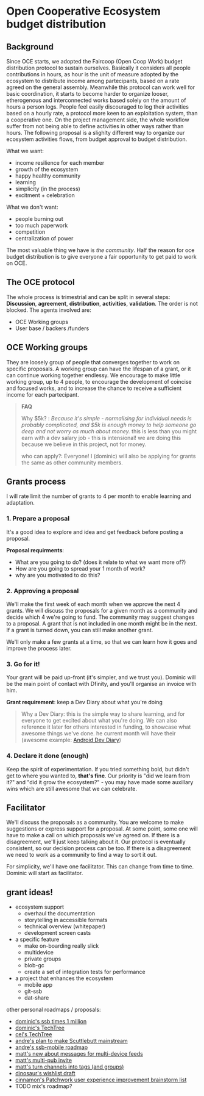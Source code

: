 # Open Cooperative Ecosystem budget distribution

## Background

Since OCE starts, we adopted the Faircoop (Open Coop Work) budget distribution protocol to sustain ourselves.
Basically it considers all people contributions in hours, as hour is the unit of measure adopted by the ecosystem to distribute income among partecipants, based on a rate agreed on the general assembly.
Meanwhile this protocol can work well for basic coordination, it starts to become harder to organize looser, etherogenous and interconnected works based solely on the amount of hours a person logs.
People feel easily discouraged to log their activities based on a hourly rate, a protocol more keen to an exploitation system, than a cooperative one. On the project management side, the whole workflow suffer from not being able to define activities in other ways rather than hours.
The following proposal is a slighlty different way to organize our ecosystem activities flows, from budget approval to budget distribution.

What we want:

- income resilience for each member
- growth of the ecosystem
- happy healthy community
- learning
- simplicity (in the process)
- excitment + celebration


What we don't want:

- people burning out
- too much paperwork
- competition
- centralization of power

The most valuable thing we have is _the community_. Half the reason for oce budget distribution is to give everyone
a fair opportunity to get paid to work on OCE.

## The OCE protocol
The whole process is trimestrial and can be split in several steps: **Discussion**, **agreement**, **distribution**, **activities**, **validation**. The order is not blocked.
The agents involved are: 

- OCE Working groups
- User base / backers /funders

## OCE Working groups
They are loosely group of people that converges together to work on specific proposals. A working group can have the lifespan of a grant, or it can continue working together endlessy.
We encourage to make little working group, up to 4 people, to encourage the development of coincise and focused works, and to increase the chance to receive a sufficient income for each partecipant.

> **FAQ** 
> 
> Why $5k? : _Because it's simple - normalising for individual needs is probably complicated, and $5k is enough money to help someone go deep and not worry as much about money._ 
> this is less than you might earn with a dev salary job - this is intensional! we are doing this because we believe in this project, not for money.
>
> who can apply?: Everyone! I (dominic) will also be applying for grants the same as other community members.

## Grants process 

I will rate limit the number of grants to 4 per month to enable learning and adaptation.

### 1. Prepare a proposal
It's a good idea to explore and idea and get feedback before posting a proposal.

**Proposal requirments**: 
- What are you going to do? (does it relate to what we want more of?)
- How are you going to spread your 1 month of work? 
- why are you motivated to do this?

### 2. Approving a proposal
We'll make the first week of each month when we approve the next 4 grants.
We will discuss the proposals for a given month as a community and decide which 4 we're going to fund. The community may suggest changes to a proposal. A grant that is not included in one month might be in the next. If a grant is turned down, you can still make another grant.

We'll only make a few grants at a time, so that we can learn how it goes and improve the process later.

### 3. Go for it!
Your grant will be paid up-front (it's simpler, and we trust you). Dominic will be the main point of contact with Dfinity, and you'll organise an invoice with him. 

**Grant requirement**: keep a Dev Diary about what you're doing

> Why a Dev Diary: this is the simple way to share learning, and for everyone to get excited about what you're doing. We can also reference it later for others interested in funding, to showcase what awesome things we've done. 
he current month will have their 
> (awesome example: [Android Dev Diary](%b6nlgiAu3ZWkLqKnvkU1T/9PZCfiqSU/Ujg1xRmD/64=.sha256))


### 4. Declare it done (enough)
Keep the spirit of experimentation. If you tried something bold, but didn't get to where you wanted to, **that's fine**. Our priority is "did we learn from it?" and "did it grow the ecosystem?" - you may have made some auxillary wins which are still awesome that we can celebrate. 


## Facilitator

We'll discuss the proposals as a community. You are welcome to make suggestions or express support for a proposal. At some point, some one will have to make a call on which proposals we've agreed on.
If there is a disagreement, we'll just keep talking about it. Our protocol is eventually consistent,
so our decision process can be too. If there is a disagreement we need to work as a community to find a way to sort it out.

For simplicity, we'll have one facilitator. This can change from time to time. Dominic will start as facilitator.

## grant ideas!

- ecosystem support
    - overhaul the documentation
    - storytelling in accessible formats
    - technical overview (whitepaper)
    - development screen casts
- a specific feature
    - make on-boarding really slick
    - multidevice
    - private groups
    - blob-gc
    - create a set of integration tests for performance
- a project that enhances the ecosystem
    - mobile app
    - git-ssb
    - dat-share

other personal roadmaps / proposals:

- [dominic's ssb times 1 million](%25WEjEnt8zSyU3zCdKlDCtBeu5H+ZoNFWjGcCca2IbI=.sha256)
- [dominic's TechTree](%kDrsaJXkDiRwit9mCCmqoWBqI3WWxBxp+82fjZELluU=.sha256)
- [cel's TechTree](%ksFB43iqht9PNxuwqDjSQHWU1wUXL+iI+TKx5AdBgyU=.sha256)
- [andre's plan to make Scuttlebutt mainstream](%qNif1AXsEIk8LHja4x/S2eJY56Vxpod5M3lETZLr0Xc=.sha256)
- [andre's ssb-mobile roadmap](%jeAzYsgXWs/AeABFVwjus6YE3CgPcU8vPVKUSlnjMHY=.sha256)
- [matt's new about messages for multi-device feeds](%uB7DTsgCgOgH46vKrlzNQTP0DuLcIzIVOXy0ukIWwaE=.sha256)
- [matt's multi-pub invite](%IVmzLIXuzDZEQLK1krgGk1/ac4nCF9BnubEIsIgu2xY=.sha256)
- [matt's turn channels into tags (and groups)](%gTHLf3Rlc48RSjwATVDJZpe9VlWGfxMmio1+o3KXvjA=.sha256)
- [dinosaur's wishlist draft](%9W+HJ7fPvNF8sxzJAVht/rx7zx/l3QS4e0EEv2wIui8=.sha256)
- [cinnamon's Patchwork user experience improvement brainstorm list](%ORS73asFbxUC4Ck/kn95zPRar9NXxac676Vpn86ZVwQ=.sha256)
- TODO mix's roadmap?
